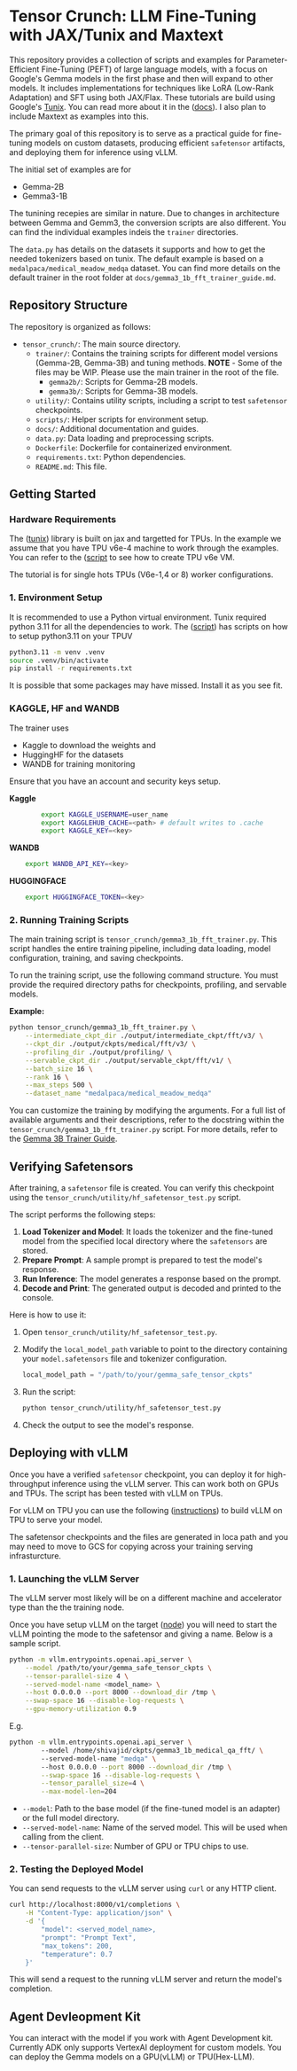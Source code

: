 # Tensor Crunch: LLM Fine-Tuning with JAX/Tunix and Maxtext

This repository provides a collection of scripts and examples for Parameter-Efficient Fine-Tuning (PEFT) of large language models, with a focus on Google's Gemma models in the first phase and then will expand to other models. It includes implementations for techniques like LoRA (Low-Rank Adaptation) and SFT using both JAX/Flax. These tutorials are build using Google's [Tunix](https://github.com/google/tunix.git). You can read more about it in the  ([docs](https://deepwiki.com/google/tunix/1-overview)). I also plan to include Maxtext as examples into this.

The primary goal of this repository is to serve as a practical guide for fine-tuning models on custom datasets, producing efficient `safetensor` artifacts, and deploying them for inference using vLLM.

The initial set of examples are for
-   Gemma-2B
-   Gemma3-1B

The tunining recepies are similar in nature. Due to changes in architecture between Gemma and Gemm3, the conversion scripts are also different. You can find the individual examples indeis the `trainer` directories. 

The `data.py` has details on the datasets it supports and how to get the needed tokenizers based on tunix. The default example is based on a `medalpaca/medical_meadow_medqa` dataset. You can find more details on the default trainer in the root folder at `docs/gemma3_1b_fft_trainer_guide.md`.


## Repository Structure

The repository is organized as follows:

-   `tensor_crunch/`: The main source directory.
    -   `trainer/`: Contains the training scripts for different model versions (Gemma-2B, Gemma-3B) and tuning methods. **NOTE** - Some of the files may be WIP. Please use the main trainer in the root of the file.
        -   `gemma2b/`: Scripts for Gemma-2B models.
        -   `gemma3b/`: Scripts for Gemma-3B models.
    -   `utility/`: Contains utility scripts, including a script to test `safetensor` checkpoints.
    -   `scripts/`: Helper scripts for environment setup.
    -   `docs/`: Additional documentation and guides.
    -   `data.py`: Data loading and preprocessing scripts.
    -   `Dockerfile`: Dockerfile for containerized environment.
    -   `requirements.txt`: Python dependencies.
    -   `README.md`: This file.

## Getting Started

### Hardware Requirements
The ([tunix](https://github.com/google/tunix.git)) library is built on jax and  targetted for TPUs. In the example we assume that you have TPU v6e-4 machine to work through the examples. 
You can refer to the ([script](scripts/create_tpu_v6e.sh) to see how to create  TPU v6e VM. 

The tutorial is for single hots TPUs (V6e-1,4 or 8) worker configurations. 

### 1. Environment Setup

It is recommended to use a Python virtual environment. Tunix required python 3.11 for all the dependencies to work. The ([script](scripts/create_python_env.sh)) has scripts on how to setup python3.11 on your TPUV

```bash
python3.11 -m venv .venv
source .venv/bin/activate
pip install -r requirements.txt
```
It is possible that some packages may have missed. Install it as you see fit.

### KAGGLE, HF and WANDB

The trainer uses 
   -   Kaggle to download the weights and 
   -   HuggingHF for the datasets
   -   WANDB for training monitoring

Ensure that you have an account and security keys setup.

**Kaggle**

```bash
        export KAGGLE_USERNAME=user_name
        export KAGGLEHUB_CACHE=<path> # default writes to .cache
        export KAGGLE_KEY=<key>
```
**WANDB**

```bash
    export WANDB_API_KEY=<key>
```
**HUGGINGFACE**
```bash
    export HUGGINGFACE_TOKEN=<key>
```



### 2. Running Training Scripts

The main training script is `tensor_crunch/gemma3_1b_fft_trainer.py`. This script handles the entire training pipeline, including data loading, model configuration, training, and saving checkpoints.

To run the training script, use the following command structure. You must provide the required directory paths for checkpoints, profiling, and servable models.

**Example:**

```bash
python tensor_crunch/gemma3_1b_fft_trainer.py \
    --intermediate_ckpt_dir ./output/intermediate_ckpt/fft/v3/ \
    --ckpt_dir ./output/ckpts/medical/fft/v3/ \
    --profiling_dir ./output/profiling/ \
    --servable_ckpt_dir ./output/servable_ckpt/fft/v1/ \
    --batch_size 16 \
    --rank 16 \
    --max_steps 500 \
    --dataset_name "medalpaca/medical_meadow_medqa"
```

You can customize the training by modifying the arguments. For a full list of available arguments and their descriptions, refer to the docstring within the `tensor_crunch/gemma3_1b_fft_trainer.py` script. For more details, refer to the [Gemma 3B Trainer Guide](tensor_crunch/docs/gemma3_1b_fft_trainer_guide.md).

## Verifying Safetensors

After training, a `safetensor` file is created. You can verify this checkpoint using the `tensor_crunch/utility/hf_safetensor_test.py` script.

The script performs the following steps:

1.  **Load Tokenizer and Model**: It loads the tokenizer and the fine-tuned model from the specified local directory where the `safetensors` are stored.
2.  **Prepare Prompt**: A sample prompt is prepared to test the model's response.
3.  **Run Inference**: The model generates a response based on the prompt.
4.  **Decode and Print**: The generated output is decoded and printed to the console.

Here is how to use it:

1.  Open `tensor_crunch/utility/hf_safetensor_test.py`.
2.  Modify the `local_model_path` variable to point to the directory containing your `model.safetensors` file and tokenizer configuration.

    ```python
    local_model_path = "/path/to/your/gemma_safe_tensor_ckpts"
    ```

3.  Run the script:

    ```bash
    python tensor_crunch/utility/hf_safetensor_test.py
    ```

4.  Check the output to see the model's response.

## Deploying with vLLM

Once you have a verified `safetensor` checkpoint, you can deploy it for high-throughput inference using the vLLM server. This can work both on GPUs and TPUs. The script has been tested with vLLM on TPUs.

For vLLM on TPU you can use the following ([instructions](https://cloud.google.com/tpu/docs/tutorials/LLM/vllm-inference-v6e)) to build vLLM on TPU to serve your model.

The safetensor checkpoints and the files are generated in loca path and you may need to move to GCS for copying across your training serving infrasturcture.

### 1. Launching the vLLM Server

The vLLM server most likely will be on a different machine and accelerator type than the the training node.

Once you have setup vLLM on the target ([node](https://docs.vllm.ai/en/latest/getting_started/installation/index.html)) you will need to start the vLLM pointing the mode to the safetensor and giving a name. Below is a sample script.

```bash
python -m vllm.entrypoints.openai.api_server \
    --model /path/to/your/gemma_safe_tensor_ckpts \
    --tensor-parallel-size 4 \
    --served-model-name <model_name> \
    --host 0.0.0.0 --port 8000 --download_dir /tmp \
    --swap-space 16 --disable-log-requests \
    --gpu-memory-utilization 0.9
```
E.g.

```bash
python -m vllm.entrypoints.openai.api_server \ 
        --model /home/shivajid/ckpts/gemma3_1b_medical_qa_fft/ \ 
        --served-model-name "medqa" \ 
        --host 0.0.0.0 --port 8000 --download_dir /tmp \
        --swap-space 16 --disable-log-requests \
        --tensor_parallel_size=4 \
        --max-model-len=204
```
-   `--model`: Path to the base model (if the fine-tuned model is an adapter) or the full model directory.
-   `--served-model-name`: Name of the served model. This will be used when calling from the client.
-   `--tensor-parallel-size`: Number of GPU or TPU chips to use.

### 2. Testing the Deployed Model

You can send requests to the vLLM server using `curl` or any HTTP client.

```bash
curl http://localhost:8000/v1/completions \
    -H "Content-Type: application/json" \
    -d '{
        "model": <served_model_name>,
        "prompt": "Prompt Text",
        "max_tokens": 200,
        "temperature": 0.7
    }'
```

This will send a request to the running vLLM server and return the model's completion.

## Agent Devleopment Kit

You can interact with the model if you work with Agent Development kit. Currently ADK only supports VertexAI deployment for custom models. You can deploy the Gemma models on a GPU(vLLM) or TPU(Hex-LLM). 